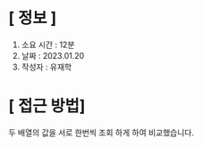 # **[ 정보 ]**
1. 소요 시간 : 12분
2. 날짜 : 2023.01.20
3. 작성자 : 유재학

# **[ 접근 방법]**
두 배열의 값을 서로 한번씩 조회 하게 하여 비교했습니다.